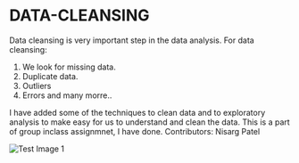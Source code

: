 # DATA-CLEANSING
Data cleansing is very important step in the data analysis. For data cleansing:
1. We look for missing data.
2. Duplicate data.
3. Outliers
4. Errors
and many morre..

I have added some of the techniques to clean data and to exploratory analysis to make easy for us to understand and clean the data.
This is a part of group inclass assignmnet, I have done.
Contributors: Nisarg Patel

![Test Image 1](3DTest.png)

